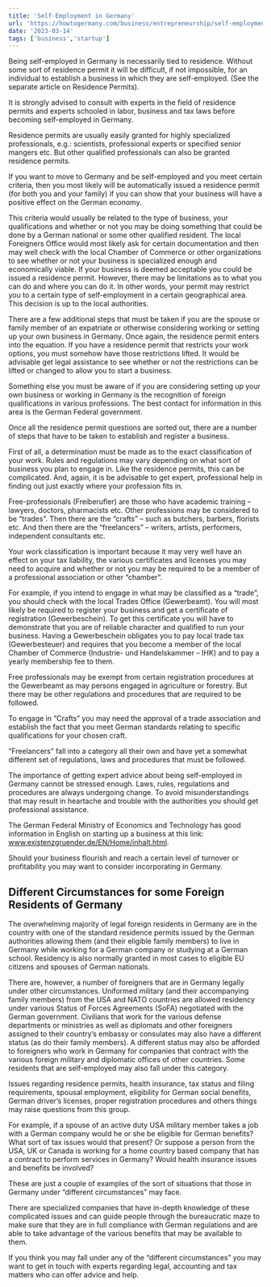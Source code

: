 ```yaml
---
title: 'Self-Employment in Germany'
url: 'https://howtogermany.com/business/entrepreneurship/self-employment/'
date: '2023-03-14'
tags: ['business','startup']
---
```


Being self-employed in Germany is necessarily tied to residence. Without some sort of residence permit it will be difficult, if not impossible, for an individual to establish a business in which they are self-employed. (See the separate article on Residence Permits).

It is strongly advised to consult with experts in the field of residence permits and experts schooled in labor, business and tax laws before becoming self-employed in Germany.

Residence permits are usually easily granted for highly specialized professionals, e.g.: scientists, professional experts or specified senior mangers etc. But other qualified professionals can also be granted residence permits.

If you want to move to Germany and be self-employed and you meet certain criteria, then you most likely will be automatically issued a residence permit (for both you and your family) if you can show that your business will have a positive effect on the German economy.

This criteria would usually be related to the type of business, your qualifications and whether or not you may be doing something that could be done by a German national or some other qualified resident. The local Foreigners Office would most likely ask for certain documentation and then may well check with the local Chamber of Commerce or other organizations to see whether or not your business is specialized enough and economically viable. If your business is deemed acceptable you could be issued a residence permit. However, there may be limitations as to what you can do and where you can do it. In other words, your permit may restrict you to a certain type of self-employment in a certain geographical area. This decision is up to the local authorities.

There are a few additional steps that must be taken if you are the spouse or family member of an expatriate or otherwise considering working or setting up your own business in Germany. Once again, the residence permit enters into the equation. If you have a residence permit that restricts your work options, you must somehow have those restrictions lifted. It would be advisable get legal assistance to see whether or not the restrictions can be lifted or changed to allow you to start a business.

Something else you must be aware of if you are considering setting up your own business or working in Germany is the recognition of foreign qualifications in various professions. The best contact for information in this area is the German Federal government.

Once all the residence permit questions are sorted out, there are a number of steps that have to be taken to establish and register a business.

First of all, a determination must be made as to the exact classification of your work. Rules and regulations may vary depending on what sort of business you plan to engage in. Like the residence permits, this can be complicated. And, again, it is be advisable to get expert, professional help in finding out just exactly where your profession fits in.

Free-professionals (Freiberufler) are those who have academic training – lawyers, doctors, pharmacists etc. Other professions may be considered to be “trades”. Then there are the “crafts” – such as butchers, barbers, florists etc. And then there are the “freelancers” – writers, artists, performers, independent consultants etc.

Your work classification is important because it may very well have an effect on your tax liability, the various certificates and licenses you may need to acquire and whether or not you may be required to be a member of a professional association or other “chamber”.

For example, if you intend to engage in what may be classified as a “trade”, you should check with the local Trades Office (Gewerbeamt). You will most likely be required to register your business and get a certificate of registration (Gewerbeschein). To get this certificate you will have to demonstrate that you are of reliable character and qualified to run your business. Having a Gewerbeschein obligates you to pay local trade tax (Gewerbesteuer) and requires that you become a member of the local Chamber of Commerce (Industrie- und Handelskammer – IHK) and to pay a yearly membership fee to them.

Free professionals may be exempt from certain registration procedures at the Gewerbeamt as may persons engaged in agriculture or forestry. But there may be other regulations and procedures that are required to be followed.

To engage in “Crafts” you may need the approval of a trade association and establish the fact that you meet German standards relating to specific qualifications for your chosen craft.

“Freelancers” fall into a category all their own and have yet a somewhat different set of regulations, laws and procedures that must be followed.

The importance of getting expert advice about being self-employed in Germany cannot be stressed enough. Laws, rules, regulations and procedures are always undergoing change. To avoid misunderstandings that may result in heartache and trouble with the authorities you should get professional assistance.

The German Federal Ministry of Economics and Technology has good information in English on starting up a business at this link: www.existenzgruender.de/EN/Home/inhalt.html.

Should your business flourish and reach a certain level of turnover or profitability you may want to consider incorporating in Germany.

## Different Circumstances for some Foreign Residents of Germany

The overwhelming majority of legal foreign residents in Germany are in the country with one of the standard residence permits issued by the German authorities allowing them (and their eligible family members) to live in Germany while working for a German company or studying at a German school. Residency is also normally granted in most cases to eligible EU citizens and spouses of German nationals.

There are, however, a number of foreigners that are in Germany legally under other circumstances. Uniformed military (and their accompanying family members) from the USA and NATO countries are allowed residency under various Status of Forces Agreements (SoFA) negotiated with the German government. Civilians that work for the various defense departments or ministries as well as diplomats and other foreigners assigned to their country’s embassy or consulates may also have a different status (as do their family members). A different status may also be afforded to foreigners who work in Germany for companies that contract with the various foreign military and diplomatic offices of other countries. Some residents that are self-employed may also fall under this category.

Issues regarding residence permits, health insurance, tax status and filing requirements, spousal employment, eligibility for German social benefits, German driver’s licenses, proper registration procedures and others things may raise questions from this group.

For example, if a spouse of an active duty USA military member takes a job with a German company would he or she be eligible for German benefits? What sort of tax issues would that present? Or suppose a person from the USA, UK or Canada is working for a home country based company that has a contract to perform services in Germany? Would health insurance issues and benefits be involved?

These are just a couple of examples of the sort of situations that those in Germany under “different circumstances” may face.

There are specialized companies that have in-depth knowledge of these complicated issues and can guide people through the bureaucratic maze to make sure that they are in full compliance with German regulations and are able to take advantage of the various benefits that may be available to them.

If you think you may fall under any of the “different circumstances” you may want to get in touch with experts regarding legal, accounting and tax matters who can offer advice and help.